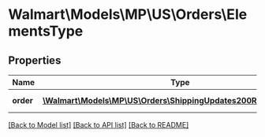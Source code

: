 # Walmart\Models\MP\US\Orders\ElementsType

## Properties

Name | Type | Description | Notes
------------ | ------------- | ------------- | -------------
**order** | [**\Walmart\Models\MP\US\Orders\ShippingUpdates200ResponseOrder[]**](ShippingUpdates200ResponseOrder.md) | Purchase Order List | [optional]


[[Back to Model list]](./) [[Back to API list]](../../../../../README.md#supported-apis) [[Back to README]](../../../../../README.md)
